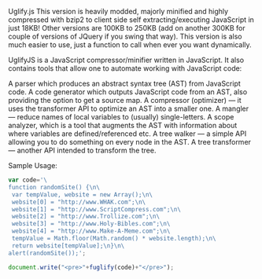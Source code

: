 Uglify.js
This version is heavily modded, majorly minified and highly compressed with bzip2 to client side self extracting/executing JavaScript in just 18KB! Other versions are 100KB to 250KB (add on another 300KB for couple of versions of JQuery if you swing that way). This version is also much easier to use, just a function to call when ever you want dynamically.

UglifyJS is a JavaScript compressor/minifier written in JavaScript. It also contains tools that allow one to automate working with JavaScript code:

A parser which produces an abstract syntax tree (AST) from JavaScript code.
A code generator which outputs JavaScript code from an AST, also providing the option to get a source map.
A compressor (optimizer) — it uses the transformer API to optimize an AST into a smaller one.
A mangler — reduce names of local variables to (usually) single-letters.
A scope analyzer, which is a tool that augments the AST with information about where variables are defined/referenced etc.
A tree walker — a simple API allowing you to do something on every node in the AST.
A tree transformer — another API intended to transform the tree.

Sample Usage:
```javascript
var code='\
function randomSite() {\n\
 var tempValue, website = new Array();\n\
 website[0] = "http://www.WHAK.com";\n\
 website[1] = "http://www.ScriptCompress.com";\n\
 website[2] = "http://www.Trollize.com";\n\
 website[3] = "http://www.Holy-Bibles.com";\n\
 website[4] = "http://www.Make-A-Meme.com";\n\
 tempValue = Math.floor(Math.random() * website.length);\n\
 return website[tempValue];\n}\n\
alert(randomSite());';

document.write("<pre>"+fuglify(code)+"</pre>");
